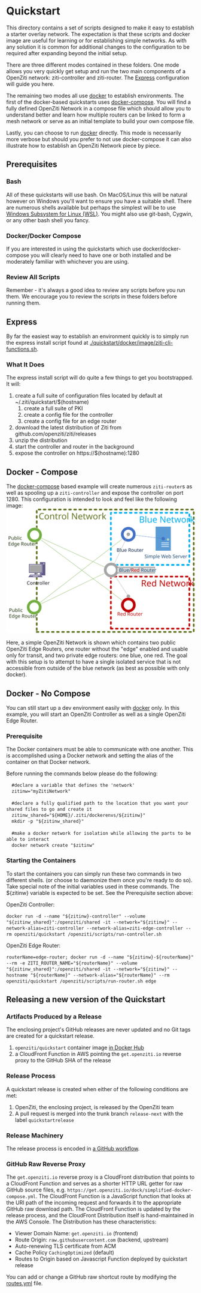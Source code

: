 # Quickstart

This directory contains a set of scripts designed to make it easy to establish a starter overlay network.
The expectation is that these scripts and docker image are useful for learning or for establishing 
simple networks. As with any solution it is common for additional changes to the configuration to be required
after expanding beyond the initial setup.

There are three different modes contained in these folders. One mode allows you very quickly get setup and
run the two main components of a OpenZiti network: ziti-controller and ziti-router. The [Express](#express)
configuration will guide you here.

The remaining two modes all use [docker](https://docs.docker.com/get-started/) to establish environments.
The first of the docker-based quickstarts uses [docker-compose](https://docs.docker.com/compose/). 
You will find a fully defined OpenZiti Network in a compose file which should allow you to understand better
and learn how multiple routers can be linked to form a mesh network or serve as an initial
template to build your own compose file.

Lastly, you can choose to run [docker](https://docs.docker.com/get-started/) directly. This mode is necessarily
more verbose but should you prefer to not use docker-compose it can also illustrate how to establish
an OpenZiti Network piece by piece.

## Prerequisites

### Bash

All of these quickstarts will use bash. On MacOS/Linux this will be natural however on Windows you'll want
to ensure you have a suitable shell. There are numerous shells available but perhaps the simplest will be
to use [Windows Subsystem for Linux (WSL)](https://docs.microsoft.com/en-us/windows/wsl/install-win10). You
might also use git-bash, Cygwin, or any other bash shell you fancy.

### Docker/Docker Compose

If you are interested in using the quickstarts which use docker/docker-compose you will clearly need to
have one or both installed and be moderately familiar with whichever you are using.

### Review All Scripts

Remember - it's always a good idea to review any scripts before you run them. We encourage you to review
the scripts in these folders before running them.

## Express

By far the easiest way to establish an environment quickly is to simply run the express install script
found at [./quickstart/docker/image/ziti-cli-functions.sh]().

### What It Does

The express install script will do quite a few things to get you bootstrapped.  It will:

1. create a full suite of configuration files located by default at ~/.ziti/quickstart/$(hostname)
    1. create a full suite of PKI
    1. create a config file for the controller
    1. create a config file for an edge router
1. download the latest distribution of Ziti from github.com/openziti/ziti/releases
1. unzip the distribution
1. start the controller and router in the background
1. expose the controller on https://$(hostname):1280

## Docker - Compose

The [docker-compose](https://docs.docker.com/compose/) based example will create numerous `ziti-router`s
as well as spooling up a `ziti-controller` and expose the controller on port 1280. This configuration is intended to
look and feel like the following image:
![image info](./docker-compose-nw.svg)

Here, a simple OpenZiti Network is shown which contains two public OpenZiti Edge Routers, one router without the "edge" enabled
and usable only for transit, and two private edge routers: one blue, one red. The goal with this setup is to attempt to
have a single isolated service that is not accessible from outside of the blue network (as best as possible with
only docker).

## Docker - No Compose

You can still start up a dev environment easily with [docker](https://docs.docker.com/get-started/) only. In this example,
you will start an OpenZiti Controller as well as a single OpenZiti Edge Router.

### Prerequisite

The Docker containers must be able to communicate with one another. This is accomplished using a Docker network and
setting the alias of the container on that Docker network.

Before running the commands below please do the following:
  
      #declare a variable that defines the 'network'
      zitinw="myZitiNetwork"
      
      #declare a fully qualified path to the location that you want your shared files to go and create it
      zitinw_shared="${HOME}/.ziti/dockerenvs/${zitinw}"
      mkdir -p "${zitinw_shared}"

      #make a docker network for isolation while allowing the parts to be able to interact
      docker network create "$zitinw"

### Starting the Containers

To start the containers you can simply run these two commands in two different shells. (or choose to daemonize them
once you're ready to do so). Take special note of the initial variables used in these commands. The ${zitinw} variable
is expected to be set. See the Prerequisite section above:

OpenZiti Controller:

    docker run -d --name "${zitinw}-controller" --volume "${zitinw_shared}":/openziti/shared -it --network="${zitinw}" --network-alias=ziti-controller --network-alias=ziti-edge-controller --rm openziti/quickstart /openziti/scripts/run-controller.sh

OpenZiti Edge Router:

    routerName=edge-router; docker run -d --name "${zitinw}-${routerName}" --rm -e ZITI_ROUTER_NAME="${routerName}" --volume "${zitinw_shared}":/openziti/shared -it --network="${zitinw}" --hostname "${routerName}" --network-alias="${routerName}" --rm openziti/quickstart /openziti/scripts/run-router.sh edge

## Releasing a new version of the Quickstart

### Artifacts Produced by a Release

The enclosing project's GitHub releases are never updated and no Git tags are created for a quickstart release.

1. `openziti/quickstart` container image [in Docker Hub](https://hub.docker.com/r/openziti/quickstart)
1. a CloudFront Function in AWS pointing the `get.openziti.io` reverse proxy to the GitHub SHA of the release

### Release Process

A quickstart release is created when either of the following conditions are met:

1. OpenZiti, the enclosing project, is released by the OpenZiti team
1. A pull request is merged into the trunk branch `release-next` with the label `quickstartrelease`

### Release Machinery

The release process is encoded in [a GitHub workflow](../.github/workflows/release-quickstart.yml).

### GitHub Raw Reverse Proxy

The `get.openziti.io` reverse proxy is a CloudFront distribution that points to a CloudFront Function and serves as a
shorter HTTP URL getter for raw GitHub source files, e.g. `https://get.openziti.io/dock/simplified-docker-compose.yml`.
The CloudFront Function is a JavaScript function that looks at the URI path of the incoming request and forwards it to
the appropriate GitHub raw download path. The CloudFront Function is updated by the release process, and the CloudFront
Distribution itself is hand-maintained in the AWS Console. The Distribution has these characteristics:

* Viewer Domain Name: `get.openziti.io` (frontend)
* Route Origin: `raw.githubusercontent.com` (backend, upstream)
* Auto-renewing TLS certificate from ACM
* Cache Policy `CachingOptimized` (default)
* Routes to Origin based on Javascript Function deployed by quickstart release

You can add or change a GitHub raw shortcut route by modifying the [routes.yml](../dist/cloudfront/get.openziti.io/routes.yml) file.
